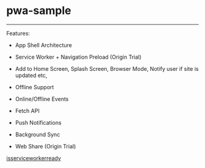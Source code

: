 # pwa-sample

---

Features:

- App Shell Architecture

- Service Worker + Navigation Preload (Origin Trial)

- Add to Home Screen, Splash Screen, Browser Mode, Notify user if site is updated etc,

- Offline Support

- Online/Offline Events

- Fetch API

- Push Notifications

- Background Sync

- Web Share (Origin Trial)

[isserviceworkerready](//jakearchibald.github.io/isserviceworkerready/index.html)
